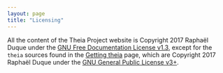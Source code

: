 ```yaml
---
layout: page
title: "Licensing"
---
```


All the content of the Theia Project website is Copyright 2017 Raphaël Duque under the [GNU Free Documentation License v1.3](https://www.gnu.org/copyleft/fdl.html), except for the `theia` sources found in the [Getting theia]({{site.url}}/releases/) page, which are Copyright 2017 Raphaël Duque under the [GNU General Public License v3+](https://www.gnu.org/copyleft/gpl.html).
